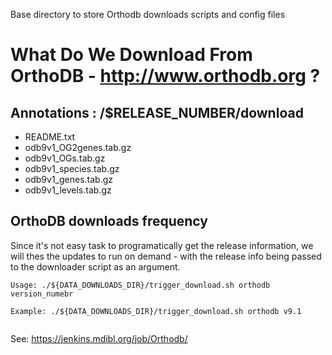 Base directory to store Orthodb downloads scripts and config files

# What Do We Download From OrthoDB -  http://www.orthodb.org ?

## Annotations : /$RELEASE_NUMBER/download
  * README.txt
  * odb9v1_OG2genes.tab.gz 
  * odb9v1_OGs.tab.gz
  * odb9v1_species.tab.gz
  * odb9v1_genes.tab.gz
  * odb9v1_levels.tab.gz
  
## OrthoDB downloads frequency

Since it's not easy task to programatically get the release information, 
we will thes the updates to run on demand - with the release info being
passed to the downloader script as an argument.

```
Usage: ./${DATA_DOWNLOADS_DIR}/trigger_download.sh orthodb version_numebr

Example: ./${DATA_DOWNLOADS_DIR}/trigger_download.sh orthodb v9.1


```
See: https://jenkins.mdibl.org/job/Orthodb/
